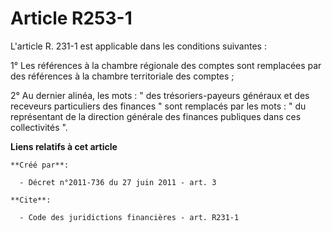 # Article R253-1

L'article R. 231-1 est applicable dans les conditions suivantes : 

1° Les références à la chambre régionale des comptes sont remplacées par des références à la chambre territoriale des
comptes ; 

2° Au dernier alinéa, les mots : " des trésoriers-payeurs généraux et des receveurs particuliers des finances " sont
remplacés par les mots : " du représentant de la direction générale des finances publiques dans ces collectivités ".

**Liens relatifs à cet article**

	**Créé par**:

	  - Décret n°2011-736 du 27 juin 2011 - art. 3

	**Cite**:

	  - Code des juridictions financières - art. R231-1
